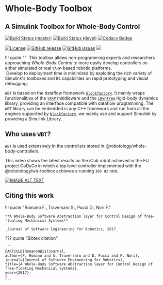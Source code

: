 # Whole-Body Toolbox
## A Simulink Toolbox for Whole-Body Control

[![Build Status (master)](https://img.shields.io/travis/robotology/wb-toolbox/master.svg?logo=travis&label=master)](https://travis-ci.org/robotology/wb-toolbox)
[![Build Status (devel)](https://img.shields.io/travis/robotology/wb-toolbox/devel.svg?logo=travis&label=devel)](https://travis-ci.org/robotology/wb-toolbox)
[![Codacy Badge](https://api.codacy.com/project/badge/Grade/1c726331d58b4a1ebfba1c25d15f00ad)](https://www.codacy.com/app/diegoferigo/wb-toolbox?utm_source=github.com&amp;utm_medium=referral&amp;utm_content=robotology/wb-toolbox&amp;utm_campaign=Badge_Grade)

[![License](https://img.shields.io/badge/license-LGPL-19c2d8.svg)](https://github.com/robotology/wb-toolbox/blob/master/LICENSE.LGPL2)
[![GitHub release](https://img.shields.io/github/release/robotology/wb-toolbox.svg)](https://github.com/robotology/wb-toolbox/releases)
[![GitHub issues](https://img.shields.io/github/issues-raw/robotology/wb-toolbox.svg)](https://github.com/robotology/wb-toolbox/issues)
<a href="https://zenhub.com"><img src="https://img.shields.io/badge/Shipping_faster_with-ZenHub-blue.svg?colorB=435198"></a>

!!! quote ""
​    This toolbox allows non-programming experts and researchers approaching _Whole-Body Control_ to more easily develop controllers on either simulated or real `YARP`-based robotic platforms.<br>
​    Develop to deployment time is minimized by exploiting the rich variety of Simulink's toolboxes and its capabilities on rapid prototyping and visual debugging.

`WBT` is based on the dataflow framework [`blockfactory`](https://github.com/robotology/blockfactory). It mainly wraps functionalities of the [`YARP`](https://github.com/robotology/yarp) middleware and the [`iDynTree`](https://github.com/robotology/idyntree) rigid-body dynamics library, providing an interface compatible with dataflow programming. The `WBT` library can be embedded in any C++ framework and run from all the engines supported by [`blockfactory`](https://github.com/robotology/blockfactory), we mainly use and support Simulink by providing a Simulink Library.

## Who uses `WBT`?

`WBT` is used extensively in the controllers stored in @robotology/whole-body-controllers.

This video shows the latest results on the iCub robot achieved in the EU project CoDyCo in which a top level controller implemented with the @robotology/wb-toolbox achieves a running `100 Hz` rate.

[![IMAGE ALT TEXT](http://img.youtube.com/vi/VrPBSSQEr3A/0.jpg)](https://youtu.be/UXU3KSa201o "iCub balancing on one foot via external force control and interacting with humans")


## Citing this work

!!! quote "Romano F., Traversaro S., Pucci D., Nori F."

    **A Whole-Body Software Abstraction layer for Control Design of free-floating Mechanical Systems**

    _Journal of Software Engineering for Robotics, 2017_

??? quote "Bibtex citation"

    ```
    @ARTICLE{RomanoWBI17Journal,
    author={F. Romano and S. Traversaro and D. Pucci and F. Nori},
    journal={Journal of Software Engineering for Robotics},
    title={A Whole-Body Software Abstraction layer for Control Design of free-floating Mechanical Systems},
    year={2017},
    }
    ```
